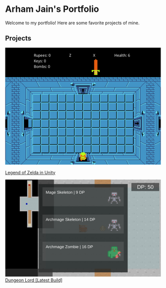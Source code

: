 # Arham Jain's Portfolio
Welcome to my portfolio! Here are some favorite projects of mine.

## Projects
![alt text](/screenshot.png "Screenshot")

[Legend of Zelda in Unity](/zelda)

![alt text](/screenshot1.png "Screenshot")
[Dungeon Lord [Latest Build]](/dungeon)
